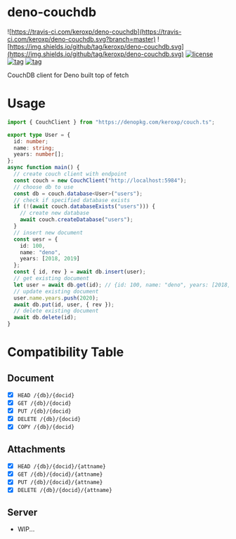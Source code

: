 # deno-couchdb
![https://travis-ci.com/keroxp/deno-couchdb](https://travis-ci.com/keroxp/deno-couchdb.svg?branch=master)
![https://img.shields.io/github/tag/keroxp/deno-couchdb.svg](https://img.shields.io/github/tag/keroxp/deno-couchdb.svg)
[![license](https://img.shields.io/github/license/keroxp/deno-couchdb.svg)](https://github.com/keroxp/deno-couchdb)
[![tag](https://img.shields.io/badge/deno__std-v0.7.0-green.svg)](https://github.com/denoland/deno_std)
[![tag](https://img.shields.io/badge/deno-v0.7.0-green.svg)](https://github.com/denoland/deno)

CouchDB client for Deno built top of fetch

# Usage

```ts
import { CouchClient } from "https://denopkg.com/keroxp/couch.ts";

export type User = {
  id: number;
  name: string;
  years: number[];
};
async function main() {
  // create couch client with endpoint
  const couch = new CouchClient("http://localhost:5984");
  // choose db to use
  const db = couch.database<User>("users");
  // check if specified database exists
  if (!(await couch.databaseExists("users"))) {
    // create new database
    await couch.createDatabase("users");
  }
  // insert new document
  const uesr = {
    id: 100,
    name: "deno",
    years: [2018, 2019]
  };
  const { id, rev } = await db.insert(user);
  // get existing document
  let user = await db.get(id); // {id: 100, name: "deno", years: [2018,2019]}
  // update existing document
  user.name.years.push(2020);
  await db.put(id, user, { rev });
  // delete existing document
  await db.delete(id);
}
```
# Compatibility Table

## Document

- [x] `HEAD /{db}/{docid}`
- [x] `GET /{db}/{docid}`
- [x] `PUT /{db}/{docid}`
- [x] `DELETE /{db}/{docid}`
- [x] `COPY /{db}/{docid}`

## Attachments

- [x] `HEAD /{db}/{docid}/{attname}`
- [x] `GET /{db}/{docid}/{attname}`
- [x] `PUT /{db}/{docid}/{attname}`
- [x] `DELETE /{db}/{docid}/{attname}`

## Server

- WIP...